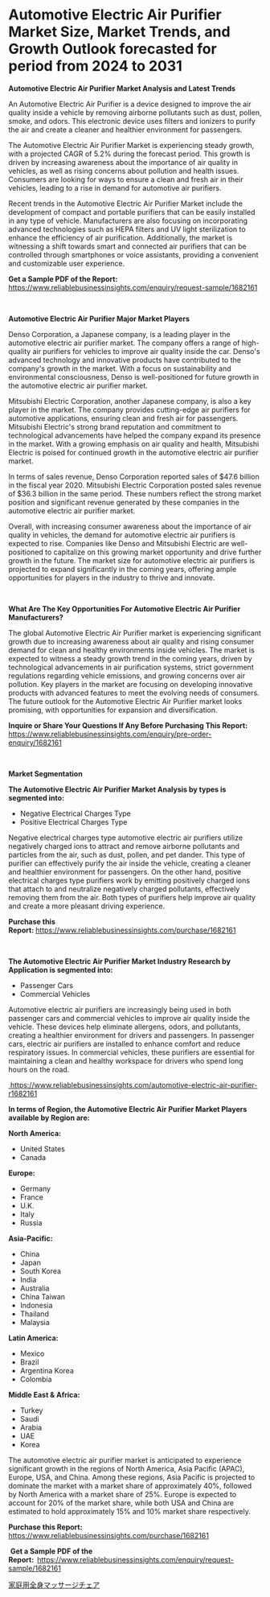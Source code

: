 <p><h1>Automotive Electric Air Purifier Market Size, Market Trends, and Growth Outlook forecasted for period from 2024 to 2031</h1></p><p><strong>Automotive Electric Air Purifier Market Analysis and Latest Trends</strong></p>
<p><p>An Automotive Electric Air Purifier is a device designed to improve the air quality inside a vehicle by removing airborne pollutants such as dust, pollen, smoke, and odors. This electronic device uses filters and ionizers to purify the air and create a cleaner and healthier environment for passengers.</p><p>The Automotive Electric Air Purifier Market is experiencing steady growth, with a projected CAGR of 5.2% during the forecast period. This growth is driven by increasing awareness about the importance of air quality in vehicles, as well as rising concerns about pollution and health issues. Consumers are looking for ways to ensure a clean and fresh air in their vehicles, leading to a rise in demand for automotive air purifiers.</p><p>Recent trends in the Automotive Electric Air Purifier Market include the development of compact and portable purifiers that can be easily installed in any type of vehicle. Manufacturers are also focusing on incorporating advanced technologies such as HEPA filters and UV light sterilization to enhance the efficiency of air purification. Additionally, the market is witnessing a shift towards smart and connected air purifiers that can be controlled through smartphones or voice assistants, providing a convenient and customizable user experience.</p></p>
<p><strong>Get a Sample PDF of the Report:&nbsp;</strong> <a href="https://www.reliablebusinessinsights.com/enquiry/request-sample/1682161">https://www.reliablebusinessinsights.com/enquiry/request-sample/1682161</a></p>
<p>&nbsp;</p>
<p><strong>Automotive Electric Air Purifier Major Market Players</strong></p>
<p><p>Denso Corporation, a Japanese company, is a leading player in the automotive electric air purifier market. The company offers a range of high-quality air purifiers for vehicles to improve air quality inside the car. Denso's advanced technology and innovative products have contributed to the company's growth in the market. With a focus on sustainability and environmental consciousness, Denso is well-positioned for future growth in the automotive electric air purifier market.</p><p>Mitsubishi Electric Corporation, another Japanese company, is also a key player in the market. The company provides cutting-edge air purifiers for automotive applications, ensuring clean and fresh air for passengers. Mitsubishi Electric's strong brand reputation and commitment to technological advancements have helped the company expand its presence in the market. With a growing emphasis on air quality and health, Mitsubishi Electric is poised for continued growth in the automotive electric air purifier market.</p><p>In terms of sales revenue, Denso Corporation reported sales of $47.6 billion in the fiscal year 2020. Mitsubishi Electric Corporation posted sales revenue of $36.3 billion in the same period. These numbers reflect the strong market position and significant revenue generated by these companies in the automotive electric air purifier market.</p><p>Overall, with increasing consumer awareness about the importance of air quality in vehicles, the demand for automotive electric air purifiers is expected to rise. Companies like Denso and Mitsubishi Electric are well-positioned to capitalize on this growing market opportunity and drive further growth in the future. The market size for automotive electric air purifiers is projected to expand significantly in the coming years, offering ample opportunities for players in the industry to thrive and innovate.</p></p>
<p>&nbsp;</p>
<p><strong>What Are The Key Opportunities For Automotive Electric Air Purifier Manufacturers?</strong></p>
<p><p>The global Automotive Electric Air Purifier market is experiencing significant growth due to increasing awareness about air quality and rising consumer demand for clean and healthy environments inside vehicles. The market is expected to witness a steady growth trend in the coming years, driven by technological advancements in air purification systems, strict government regulations regarding vehicle emissions, and growing concerns over air pollution. Key players in the market are focusing on developing innovative products with advanced features to meet the evolving needs of consumers. The future outlook for the Automotive Electric Air Purifier market looks promising, with opportunities for expansion and diversification.</p></p>
<p><strong>Inquire or Share Your Questions If Any Before Purchasing This Report:</strong> <a href="https://www.reliablebusinessinsights.com/enquiry/pre-order-enquiry/1682161">https://www.reliablebusinessinsights.com/enquiry/pre-order-enquiry/1682161</a></p>
<p>&nbsp;</p>
<p><strong>Market Segmentation</strong></p>
<p><strong>The Automotive Electric Air Purifier Market Analysis by types is segmented into:</strong></p>
<p><ul><li>Negative Electrical Charges Type</li><li>Positive Electrical Charges Type</li></ul></p>
<p><p>Negative electrical charges type automotive electric air purifiers utilize negatively charged ions to attract and remove airborne pollutants and particles from the air, such as dust, pollen, and pet dander. This type of purifier can effectively purify the air inside the vehicle, creating a cleaner and healthier environment for passengers. On the other hand, positive electrical charges type purifiers work by emitting positively charged ions that attach to and neutralize negatively charged pollutants, effectively removing them from the air. Both types of purifiers help improve air quality and create a more pleasant driving experience.</p></p>
<p><strong>Purchase this Report:&nbsp;</strong><a href="https://www.reliablebusinessinsights.com/purchase/1682161">https://www.reliablebusinessinsights.com/purchase/1682161</a></p>
<p>&nbsp;</p>
<p><strong>The Automotive Electric Air Purifier Market Industry Research by Application is segmented into:</strong></p>
<p><ul><li>Passenger Cars</li><li>Commercial Vehicles</li></ul></p>
<p><p>Automotive electric air purifiers are increasingly being used in both passenger cars and commercial vehicles to improve air quality inside the vehicle. These devices help eliminate allergens, odors, and pollutants, creating a healthier environment for drivers and passengers. In passenger cars, electric air purifiers are installed to enhance comfort and reduce respiratory issues. In commercial vehicles, these purifiers are essential for maintaining a clean and healthy workspace for drivers who spend long hours on the road.</p></p>
<p><a href="https://www.reliablebusinessinsights.com/automotive-electric-air-purifier-r1682161">&nbsp;https://www.reliablebusinessinsights.com/automotive-electric-air-purifier-r1682161</a></p>
<p><strong>In terms of Region, the Automotive Electric Air Purifier Market Players available by Region are:</strong></p>
<p>
    <p> <strong> North America: </strong>
        <ul>
            <li>United States</li>
            <li>Canada</li>
        </ul>
        </p> 
    <p> <strong> Europe: </strong>
        <ul>
            <li>Germany</li>
            <li>France</li>
            <li>U.K.</li>
            <li>Italy</li>
            <li>Russia</li>
        </ul>
        </p> 
    <p> <strong> Asia-Pacific: </strong>
        <ul>
            <li>China</li>
            <li>Japan</li>
            <li>South Korea</li>
            <li>India</li>
            <li>Australia</li>
            <li>China Taiwan</li>
            <li>Indonesia</li>
            <li>Thailand</li>
            <li>Malaysia</li>
        </ul>
        </p> 
    <p> <strong> Latin America: </strong>
        <ul>
            <li>Mexico</li>
            <li>Brazil</li>
            <li>Argentina Korea</li>
            <li>Colombia</li>
        </ul>
        </p> 
    <p> <strong> Middle East & Africa: </strong>
        <ul>
            <li>Turkey</li>
            <li>Saudi</li>
            <li>Arabia</li>
            <li>UAE</li>
            <li>Korea</li>
        </ul>
    </p>
    </p>
<p><p>The automotive electric air purifier market is anticipated to experience significant growth in the regions of North America, Asia Pacific (APAC), Europe, USA, and China. Among these regions, Asia Pacific is projected to dominate the market with a market share of approximately 40%, followed by North America with a market share of 25%. Europe is expected to account for 20% of the market share, while both USA and China are estimated to hold approximately 15% and 10% market share respectively.</p></p>
<p><strong>Purchase this Report: </strong><a href="https://www.reliablebusinessinsights.com/purchase/1682161">https://www.reliablebusinessinsights.com/purchase/1682161</a></p>
<p>&nbsp;<strong>Get a Sample PDF of the Report:&nbsp;&nbsp;</strong><a href="https://www.reliablebusinessinsights.com/enquiry/request-sample/1682161">https://www.reliablebusinessinsights.com/enquiry/request-sample/1682161</a></p>
<p><strong></strong></p>
<p><p><a href="https://medium.com/@amandasantosxavier51/%E5%AE%B6%E5%BA%AD%E7%94%A8%E5%85%A8%E8%BA%AB%E3%83%9E%E3%83%83%E3%82%B5%E3%83%BC%E3%82%B8%E3%83%81%E3%82%A7%E3%82%A2%E5%B8%82%E5%A0%B4%E3%83%AC%E3%83%9D%E3%83%BC%E3%83%88%E3%81%AF-%E3%81%93%E3%81%AE%E5%B8%82%E5%A0%B4%E3%81%AE%E6%9C%80%E6%96%B0%E3%83%88%E3%83%AC%E3%83%B3%E3%83%89%E3%81%A8%E6%88%90%E9%95%B7%E6%A9%9F%E4%BC%9A%E3%82%92%E6%98%8E%E3%82%89%E3%81%8B%E3%81%AB%E3%81%97%E3%81%BE%E3%81%99-efe105923dbc">家庭用全身マッサージチェア</a></p></p>